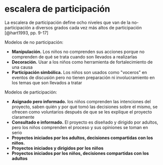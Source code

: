# escalera de participación
La escalera de participación define ocho niveles que van de la no-participación a diversos grados cada vez más altos de participación [@hart1993, pp. 9-17]

Modelos de no participación:

- **Manipulación.** Los niños no comprenden sus acciones porque no comprenden de qué se trata cuando son llevados a realizarlas
- **Decoración.** Usar a los niños como herramienta de fortalecimiento de una causa
- **Participación simbólica.** Los niños son usados como "voceros" en eventos de discusión pero no tienen preparación ni involucramiento en los temas que son llevados a tratar

Modelos de participación:

- **Asignado pero informado.** los niños comprenden las intenciones del proyecto, saben quién y por qué tomó las decisiones sobre el mismo, se ofrecen como voluntarios después de que se les explique el proyecto claramente
- **Consultado e informado.** El proyecto es diseñado y dirigido por adultos, pero los niños comprenden el proceso y sus opiniones se toman en serio
- **Proyectos iniciados por los adultos, decisiones compartidas con los niños.**
- **Proyectos iniciados y dirigidos por los niños**
- **Proyectos iniciados por los niños, decisiones compartidas con los adultos**

